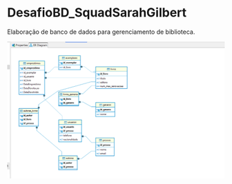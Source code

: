 # DesafioBD_SquadSarahGilbert
Elaboração de banco de dados para gerenciamento de biblioteca. 

![alt text](banco.png)